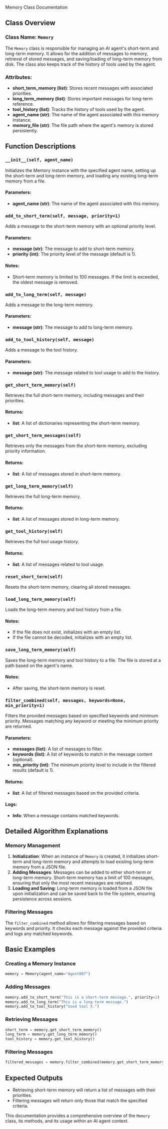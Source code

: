 Memory Class Documentation

## Class Overview

### Class Name: `Memory`

The `Memory` class is responsible for managing an AI agent's short-term and long-term memory. It allows for the addition of messages to memory, retrieval of stored messages, and saving/loading of long-term memory from disk. The class also keeps track of the history of tools used by the agent.

### Attributes:
- **short_term_memory (list)**: Stores recent messages with associated priorities.
- **long_term_memory (list)**: Stores important messages for long-term reference.
- **tool_history (list)**: Tracks the history of tools used by the agent.
- **agent_name (str)**: The name of the agent associated with this memory instance.
- **memory_file (str)**: The file path where the agent's memory is stored persistently.

## Function Descriptions

### `__init__(self, agent_name)`
Initializes the Memory instance with the specified agent name, setting up the short-term and long-term memory, and loading any existing long-term memory from a file.

#### Parameters:
- **agent_name (str)**: The name of the agent associated with this memory.

### `add_to_short_term(self, message, priority=1)`
Adds a message to the short-term memory with an optional priority level.

#### Parameters:
- **message (str)**: The message to add to short-term memory.
- **priority (int)**: The priority level of the message (default is 1).

#### Notes:
- Short-term memory is limited to 100 messages. If the limit is exceeded, the oldest message is removed.

### `add_to_long_term(self, message)`
Adds a message to the long-term memory.

#### Parameters:
- **message (str)**: The message to add to long-term memory.

### `add_to_tool_history(self, message)`
Adds a message to the tool history.

#### Parameters:
- **message (str)**: The message related to tool usage to add to the history.

### `get_short_term_memory(self)`
Retrieves the full short-term memory, including messages and their priorities.

#### Returns:
- **list**: A list of dictionaries representing the short-term memory.

### `get_short_term_messages(self)`
Retrieves only the messages from the short-term memory, excluding priority information.

#### Returns:
- **list**: A list of messages stored in short-term memory.

### `get_long_term_memory(self)`
Retrieves the full long-term memory.

#### Returns:
- **list**: A list of messages stored in long-term memory.

### `get_tool_history(self)`
Retrieves the full tool usage history.

#### Returns:
- **list**: A list of messages related to tool usage.

### `reset_short_term(self)`
Resets the short-term memory, clearing all stored messages.

### `load_long_term_memory(self)`
Loads the long-term memory and tool history from a file.

#### Notes:
- If the file does not exist, initializes with an empty list.
- If the file cannot be decoded, initializes with an empty list.

### `save_long_term_memory(self)`
Saves the long-term memory and tool history to a file. The file is stored at a path based on the agent's name.

#### Notes:
- After saving, the short-term memory is reset.

### `filter_combined(self, messages, keywords=None, min_priority=1)`
Filters the provided messages based on specified keywords and minimum priority. Messages matching any keyword or meeting the minimum priority are returned.

#### Parameters:
- **messages (list)**: A list of messages to filter.
- **keywords (list)**: A list of keywords to match in the message content (optional).
- **min_priority (int)**: The minimum priority level to include in the filtered results (default is 1).

#### Returns:
- **list**: A list of filtered messages based on the provided criteria.

#### Logs:
- **Info**: When a message contains matched keywords.

## Detailed Algorithm Explanations

### Memory Management
1. **Initialization**: When an instance of `Memory` is created, it initializes short-term and long-term memory and attempts to load existing long-term memory from a JSON file.
2. **Adding Messages**: Messages can be added to either short-term or long-term memory. Short-term memory has a limit of 100 messages, ensuring that only the most recent messages are retained.
3. **Loading and Saving**: Long-term memory is loaded from a JSON file upon initialization and can be saved back to the file system, ensuring persistence across sessions.

### Filtering Messages
The `filter_combined` method allows for filtering messages based on keywords and priority. It checks each message against the provided criteria and logs any matched keywords.

## Basic Examples

### Creating a Memory Instance
```python
memory = Memory(agent_name="Agent007")
```

### Adding Messages
```python
memory.add_to_short_term("This is a short-term message.", priority=2)
memory.add_to_long_term("This is a long-term message.")
memory.add_to_tool_history("Used tool X.")
```

### Retrieving Messages
```python
short_term = memory.get_short_term_memory()
long_term = memory.get_long_term_memory()
tool_history = memory.get_tool_history()
```

### Filtering Messages
```python
filtered_messages = memory.filter_combined(memory.get_short_term_memory(), keywords=["urgent"], min_priority=1)
```

## Expected Outputs
- Retrieving short-term memory will return a list of messages with their priorities.
- Filtering messages will return only those that match the specified criteria.

This documentation provides a comprehensive overview of the `Memory` class, its methods, and its usage within an AI agent context.
